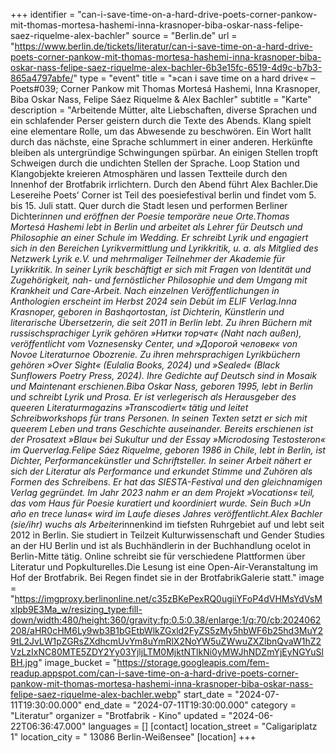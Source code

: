+++
identifier = "can-i-save-time-on-a-hard-drive-poets-corner-pankow-mit-thomas-mortesa-hashemi-inna-krasnoper-biba-oskar-nass-felipe-saez-riquelme-alex-bachler"
source = "Berlin.de"
url = "https://www.berlin.de/tickets/literatur/can-i-save-time-on-a-hard-drive-poets-corner-pankow-mit-thomas-mortesa-hashemi-inna-krasnoper-biba-oskar-nass-felipe-saez-riquelme-alex-bachler-6b3e15fc-6519-4d9c-b7b3-865a4797abfe/"
type = "event"
title = "»can i save time on a hard drive« – Poets#039; Corner Pankow mit Thomas Mortesá Hashemi, Inna Krasnoper, Biba Oskar Nass, Felipe Sáez Riquelme & Alex Bachler"
subtitle = "Karte"
description = "Arbeitende Mütter, alte Liebschaften, diverse Sprachen und ein schlafender Perser geistern durch die Texte des Abends. Klang spielt eine elementare Rolle, um das Abwesende zu beschwören. Ein Wort hallt durch das nächste, eine Sprache schlummert in einer anderen. Herkünfte bleiben als untergründige Schwingungen spürbar. An einigen Stellen tropft Schweigen durch die undichten Stellen der Sprache. Loop Station und Klangobjekte kreieren Atmosphären und lassen Textteile durch den Innenhof der Brotfabrik irrlichtern. Durch den Abend führt Alex Bachler.Die Lesereihe Poets’ Corner ist Teil des poesiefestival berlin und findet vom 5. bis 15. Juli statt. Quer durch die Stadt lesen und performen Berliner Dichter*innen und eröffnen der Poesie temporäre neue Orte.Thomas Mortesá Hashemi lebt in Berlin und arbeitet als Lehrer für Deutsch und Philosophie an einer Schule im Wedding. Er schreibt Lyrik und engagiert sich in den Bereichen Lyrikvermittlung und Lyrikkritik, u. a. als Mitglied des Netzwerk Lyrik e.V. und mehrmaliger Teilnehmer der Akademie für Lyrikkritik. In seiner Lyrik beschäftigt er sich mit Fragen von Identität und Zugehörigkeit, nah- und fernöstlicher Philosophie und dem Umgang mit Krankheit und Care-Arbeit. Nach einzelnen Veröffentlichungen in Anthologien erscheint im Herbst 2024 sein Debüt im ELIF Verlag.Inna Krasnoper, geboren in Bashqortostan, ist Dichterin, Künstlerin und literarische Übersetzerin, die seit 2011 in Berlin lebt. Zu ihren Büchern mit russischsprachiger Lyrik gehören »Нитки торчат« (Naht nach außen), veröffentlicht vom Voznesensky Center, und »Дорогой человек« von Novoe Literaturnoe Obozrenie. Zu ihren mehrsprachigen Lyrikbüchern gehören »Over Sight« (Eulalia Books, 2024) und »Sealed« (Black Sunflowers Poetry Press, 2024). Ihre Gedichte auf Deutsch sind in Mosaik und Maintenant erschienen.Biba Oskar Nass, geboren 1995, lebt in Berlin und schreibt Lyrik und Prosa. Er ist verlegerisch als Herausgeber des queeren Literaturmagazins »Transcodiert« tätig und leitet Schreibworkshops für trans Personen. In seinen Texten setzt er sich mit queerem Leben und trans Geschichte auseinander. Bereits erschienen ist der Prosatext »Blau« bei Sukultur und der Essay »Microdosing Testosteron« im Querverlag.Felipe Sáez Riquelme, geboren 1986 in Chile, lebt in Berlin, ist Dichter, Performancekünstler und Schriftsteller. In seiner Arbeit nähert er sich der Literatur als Performance und erkundet Stimme und Zuhören als Formen des Schreibens. Er hat das SIESTA-Festival und den gleichnamigen Verlag gegründet. Im Jahr 2023 nahm er an dem Projekt »Vocations« teil, das vom Haus für Poesie kuratiert und koordiniert wurde. Sein Buch »Un año en trece lunas« wird im Laufe dieses Jahres veröffentlicht.Alex Bachler (sie/ihr) wuchs als Arbeiter*innenkind im tiefsten Ruhrgebiet auf und lebt seit 2012 in Berlin. Sie studiert in Teilzeit Kulturwissenschaft und Gender Studies an der HU Berlin und ist als Buchhändlerin in der Buchhandlung ocelot in Berlin-Mitte tätig. Online schreibt sie für verschiedene Plattformen über Literatur und Popkulturelles.Die Lesung ist eine Open-Air-Veranstaltung im Hof der Brotfabrik. Bei Regen findet sie in der BrotfabrikGalerie statt."
image = "https://imgproxy.berlinonline.net/c35zBKePexRQ0ugiiYFoP4dVHMsYdVsMxlpb9E3Ma_w/resizing_type:fill-down/width:480/height:360/gravity:fp:0.5:0.38/enlarge:1/q:70/cb:2024062208/aHR0cHM6Ly9wb3B1bGEtbWlkZGxld2FyZS5zMy5hbWF6b25hd3MuY29tL2JvLW1pZGRsZXdhcmUvYm8uYmRlX2NoYW5uZWwuZXZlbnQvaW1hZ2VzLzIxNC80MTE5ZDY2Yy03YjljLTM0MjktNTlkNi0yMWJhNDZmYjEyNGYuSlBH.jpg"
image_bucket = "https://storage.googleapis.com/fem-readup.appspot.com/can-i-save-time-on-a-hard-drive-poets-corner-pankow-mit-thomas-mortesa-hashemi-inna-krasnoper-biba-oskar-nass-felipe-saez-riquelme-alex-bachler.webp"
start_date = "2024-07-11T19:30:00.000"
end_date = "2024-07-11T19:30:00.000"
category = "Literatur"
organizer = "Brotfabrik - Kino"
updated = "2024-06-22T06:36:47.000"
languages = []
[contact]
location_street = "Caligariplatz 1"
location_city = " 13086 Berlin-Weißensee"
[location]
+++